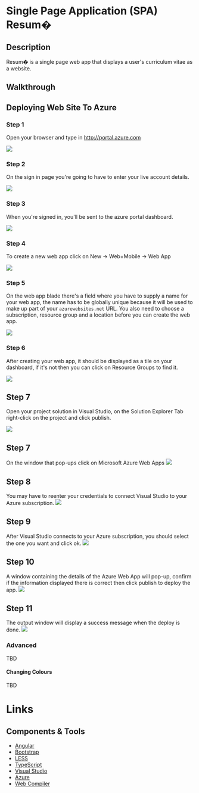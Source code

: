 # Single Page Application (SPA) Resum�

## Description

Resum� is a single page web app that displays a user's curriculum vitae as a website.  

## Walkthrough

## Deploying Web Site To Azure

### Step 1

Open your browser and type in http://portal.azure.com

![](images/img1.png?raw=true)

### Step 2

On the sign in page you're going to have to enter your live account details.

![](images/img2.png?raw=true)

### Step 3

When you're signed in, you'll be sent to the azure portal dashboard.

![](images/img3.png?raw=true)

### Step 4

To create a new web app click on New -> Web+Mobile -> Web App

![](images/img4.png?raw=true)

### Step 5

On the web app blade there's a field where you have to supply a name for your web app, the name has to be globally unique because it will be used to make up part of your `azurewebsites.net` URL. You also need to choose a subscription, resource group and a location before you can create the web app.

![](images/img5.png?raw=true)

### Step 6

After creating your web app, it should be displayed as a tile on your dashboard, if it's not then you can click on Resource Groups to find it.

![](images/img6.png?raw=true)

## Step 7

Open your project solution in Visual Studio, on the Solution Explorer Tab right-click on the project and click publish.

![](images/img7.png)

## Step 7 

On the window that pop-ups click on Microsoft Azure Web Apps
![](images/img8.png)


## Step 8

You may have to reenter your credentials to connect Visual Studio to your Azure subscription.
![](images/img9.png)

## Step 9

After Visual Studio connects to your Azure subscription, you should select the one you want and click ok.
![](images/img12.png)

## Step 10 

A window containing the details of the Azure Web App will pop-up, confirm if the information displayed there is correct then click publish to deploy the app. 
![](images/img13.png)


## Step 11

The output window will display a success message when the deploy is done.
![](images/img14.png)



### Advanced

TBD

#### Changing Colours

TBD

# Links

## Components &amp; Tools

- [Angular]()
- [Bootstrap]()
- [LESS]()
- [TypeScript]()
- [Visual Studio]()
- [Azure]()
- [Web Compiler](https://github.com/madskristensen/WebCompiler)